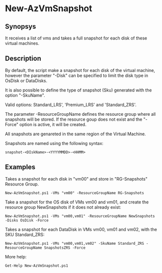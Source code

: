 # New-AzVmSnapshot

## Synopsys

It receives a list of vms and takes a full snapshot for each disk of these virtual machines.

## Description

By default, the script make a snapshot for each disk of the virtual machine, however the parameter "-Disk" can be specified to limit the disk type in OsDisk or DataDisks.  

It is also possible to define the type of snapshot (Sku) generated with the option "-SkuName".  

Valid options: Standard_LRS', 'Premium_LRS' and 'Standard_ZRS'.  

The parameter -ResourceGroupName defines the resource group where all snapshots will be stored. If the resource goup does not exist and the "-Force" option is active, it will be created.  

All snapshots are genareted in the same region of the Virtual Machine.  

Snapshots are named using the following syntax:  

```
snapshot-<DIskName>-<YYYYMMDD>-<HHMM>
```

## Examples
Takes a snapshot for each disk in "vm00" and store in "RG-Snapshots" Resource Group.
```
New-AzVmSnapshot.ps1 -VMs "vm00" -ResourceGroupName RG-Snapshots
```

Take a snapshot for the OS disk of VMs vm00 and vm01, and create the resource group NewSnapshots if it does not already exist:
```
New-AzVmSnapshot.ps1 -VMs "vm00,vm01" -ResourceGroupName NewSnapshots -Disks OsDisk -Force
```

Takes a snapshot for each DataDisk in VMs vm00, vm01 and vm02, with the SKU Standard_ZRS:
```
New-AzVmSnapshot.ps1 -VMs "vm00,vm01,vm02" -SkuName Standard_ZRS -ResourceGroupName SnapshotsZRS -Force
```

More help:
```
Get-Help New-AzVmSnapshot.ps1
```